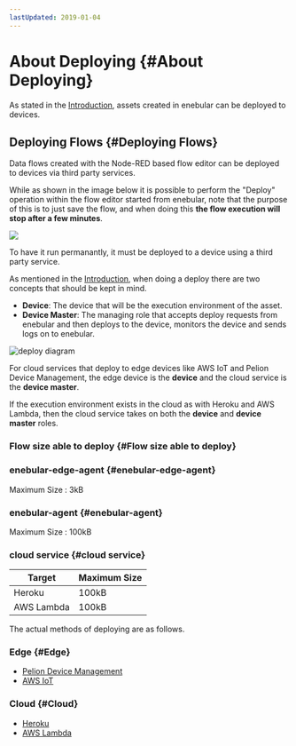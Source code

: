 ```yaml
---
lastUpdated: 2019-01-04
---
```


# About Deploying {#About Deploying}

As stated in the [Introduction](../INDEX.md), assets created in enebular can be deployed to devices.

## Deploying Flows {#Deploying Flows}

Data flows created with the Node-RED based flow editor can be deployed to devices via third party services.

While as shown in the image below it is possible to perform the "Deploy" operation within the flow editor started from enebular, note that the purpose of this is to just save the flow, and when doing this **the flow execution will stop after a few minutes**.

![](https://i.gyazo.com/bfb9c0e25ad5e4a372a149336bdef8b8.png)

To have it run permanantly, it must be deployed to a device using a third party service.

As mentioned in the [Introduction](../INDEX.md), when doing a deploy there are two concepts that should be kept in mind.

- **Device**: The device that will be the execution environment of the asset.
- **Device Master**: The managing role that accepts deploy requests from enebular and then deploys to the device, monitors the device and sends logs on to enebular.

![deploy diagram](../_asset/images/Introduction/enebular-developers-deploy.png)

For cloud services that deploy to edge devices like AWS IoT and Pelion Device Management, the edge device is the **device** and the cloud service is the **device master**.

If the execution environment exists in the cloud as with Heroku and AWS Lambda, then the cloud service takes on both the **device** and **device master** roles.

### Flow size able to deploy {#Flow size able to deploy}

### enebular-edge-agent {#enebular-edge-agent}

Maximum Size : 3kB

### enebular-agent {#enebular-agent}

Maximum Size : 100kB

### cloud service {#cloud service}

| Target | Maximum Size |
| --- | --- |
| Heroku | 100kB |
| AWS Lambda | 100kB |

The actual methods of deploying are as follows.

### Edge {#Edge}

* [Pelion Device Management](./DeployFlow/mbed/index.md)
* [AWS IoT](./DeployFlow/AWSIoT/index.md)

### Cloud {#Cloud}

* [Heroku](./DeployFlow/Heroku/index.md)
* [AWS Lambda](./DeployFlow/Lambda/index.md)